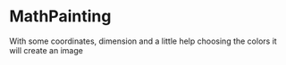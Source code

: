 # MathPainting
With some coordinates, dimension and a little help choosing the colors it will create an image
